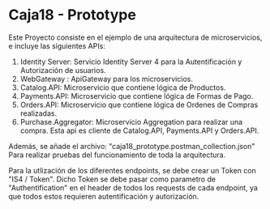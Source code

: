 # Caja18 - Prototype

Este Proyecto consiste en el ejemplo de una arquitectura de microservicios, e incluye las siguientes APIs:

1. Identity Server: Servicio Identity Server 4 para la Autentificación y Autorización de usuarios.
2. WebGateway : ApiGateway para los microservicios.
3. Catalog.API: Microservicio que contiene lógica de Productos.
4. Payments.API: Microservicio que contiene lógica de Formas de Pago.
5. Orders.API: Microservicio que contiene lógica de Ordenes de Compras realizadas.
6. Purchase.Aggregator: Microservicio Aggregation para realizar una compra. Esta api es cliente de Catalog.API, Payments.API y Orders.API.

Además, se añade el archivo: "caja18_prototype.postman_collection.json" <br>
Para realizar pruebas del funcionamiento de toda la arquitectura.

Para la utlización de los diferentes endpoints, se debe crear un Token con "IS4 / Token".
Dicho Token se debe pasar como parametro de "Authentification" en el header de todos los requests de cada endpoint, ya que todos estos requieren autentificación y autorización.

